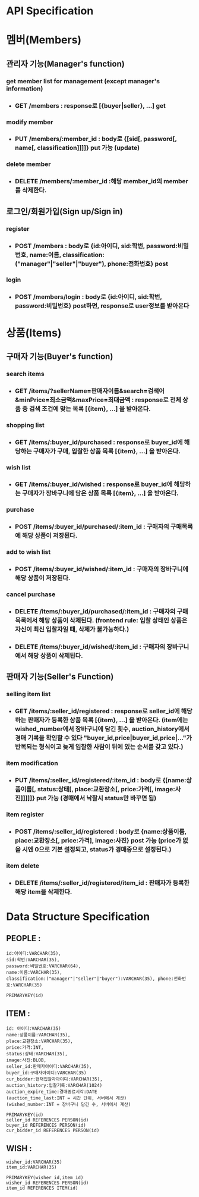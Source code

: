 # API Specification

# 멤버(Members)
## 관리자 기능(Manager's function)
### get member list for management (except manager's information)
- ### GET /members : response로 [{buyer|seller}, ...] get
### modify member
- ### PUT /members/:member_id : body로 {[sid[, password[, name[, classification]]]]} put 가능 (update)
### delete member
- ### DELETE /members/:member_id :해당 member_id의 member를 삭제한다. 
## 로그인/회원가입(Sign up/Sign in)
### register
- ### POST /members : body로 {id:아이디, sid:학번, password:비밀번호, name:이름, classification:("manager"|"seller"|"buyer"), phone:전화번호} post
### login
- ### POST /members/login : body로 {id:아이디, sid:학번, password:비밀번호} post하면, response로 user정보를 받아온다

# 상품(Items)
## 구매자 기능(Buyer's function)
### search items
- ### GET /items/?sellerName=판매자이름&search=검색어&minPrice=최소금액&maxPrice=최대금액 : response로 전체 상품 중 검색 조건에 맞는 목록 [{item}, ...] 을 받아온다.
### shopping list
- ### GET /items/:buyer_id/purchased : response로 buyer_id에 해당하는 구매자가 구매, 입찰한 상품 목록 [{item}, ...] 을 받아온다.
### wish list
- ### GET /items/:buyer_id/wished : response로 buyer_id에 해당하는 구매자가 장바구니에 담은 상품 목록 [{item}, ...] 을 받아온다.
### purchase
- ### POST /items/:buyer_id/purchased/:item_id : 구매자의 구매목록에 해당 상품이 저장된다.
### add to wish list
- ### POST /items/:buyer_id/wished/:item_id : 구매자의 장바구니에 해당 상품이 저장된다.
### cancel purchase
- ### DELETE /items/:buyer_id/purchased/:item_id : 구매자의 구매목록에서 해당 상품이 삭제된다. (frontend rule: 입찰 상태인 상품은 자신이 최신 입찰자일 때, 삭제가 불가능하다.)
- ### DELETE /items/:buyer_id/wished/:item_id : 구매자의 장바구니에서 해당 상품이 삭제된다.

## 판매자 기능(Seller's Function)
### selling item list
- ### GET /items/:seller_id/registered : response로 seller_id에 해당하는 판매자가 등록한 상품 목록 [{item}, ...] 을 받아온다. (item에는 wished_number에서 장바구니에 담긴 횟수, auction_history에서 경매 기록을 확인할 수 있다 "buyer_id,price|buyer_id,price|..."가 반복되는 형식이고 늦게 입찰한 사람이 뒤에 있는 순서를 갖고 있다.)
### item modification
- ### PUT /items/:seller_id/registered/:item_id : body로 {[name:상품이름[, status:상태[, place:교환장소[, price:가격[, image:사진]]]]]} put 가능 (경매에서 낙찰시 status만 바꾸면 됨)
### item register
- ### POST /items/:seller_id/registered : body로 {name:상품이름, place:교환장소[, price:가격], image:사진} post 가능 (price가 없을 시엔 0으로 기본 설정되고, status가 경매중으로 설정된다.)
### item delete
- ### DELETE /items/:seller_id/registered/item_id : 판매자가 등록한 해당 item을 삭제한다. 

# Data Structure Specification

## PEOPLE : 
    id:아이디:VARCHAR(35), 
    sid:학번:VARCHAR(35), 
    password:비밀번호:VARCHAR(64), 
    name:이름:VARCHAR(35), 
    classification:("manager"|"seller"|"buyer"):VARCHAR(35), phone:전화번호:VARCHAR(35)

    PRIMARYKEY(id)

## ITEM : 
    id: 아이디:VARCHAR(35)
    name:상품이름:VARCHAR(35), 
    place:교환장소:VARCHAR(35), 
    price:가격:INT, 
    status:상태:VARCHAR(35),
    image:사진:BLOB,
    seller_id:판매자아이디:VARCHAR(35),
    buyer_id:구매자아이디:VARCHAR(35)
    cur_bidder:현재입찰자아이디:VARCHAR(35),
    auction_history:입찰기록:VARCHAR(1024)
    auction_expire_time:경매종료시각:DATE
    (auction_time_last:INT = 시간 단위, 서버에서 계산)
    (wished_number:INT = 장바구니 담긴 수, 서버에서 계산)

    PRIMARYKEY(id)
    seller_id REFERENCES PERSON(id)
    buyer_id REFERENCES PERSON(id)
    cur_bidder_id REFERENCES PERSON(id)

## WISH :
    wisher_id:VARCHAR(35)
    item_id:VARCHAR(35)

    PRIMARYKEY(wisher_id,item_id)
    wisher_id REFERENCES PERSON(id)
    item_id REFERENCES ITEM(id)
    